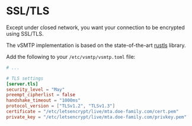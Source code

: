 # SSL/TLS

Except under closed network, you want your connection to be encrypted using SSL/TLS.

The vSMTP implementation is based on the state-of-the-art [rustls](https://docs.rs/rustls/latest/rustls) library.

Add the following to your `/etc/vsmtp/vsmtp.toml` file:

```toml
# ...

# TLS settings
[server.tls]
security_level = "May"
preempt_cipherlist = false
handshake_timeout = "1000ms"
protocol_version = ["TLSv1.2", "TLSv1.3"]
certificate = "/etc/letsencrypt/live/mta.doe-family.com/cert.pem"
private_key = "/etc/letsencrypt/live/mta.doe-family.com/privkey.pem"
```
